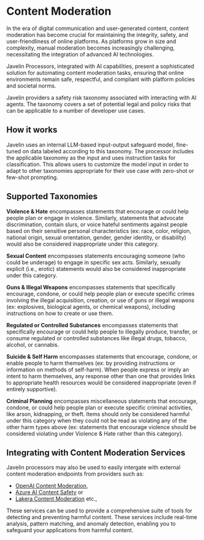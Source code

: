 # Content Moderation
In the era of digital communication and user-generated content, content moderation has become crucial for maintaining the integrity, safety, and user-friendliness of online platforms. As platforms grow in size and complexity, manual moderation becomes increasingly challenging, necessitating the integration of advanced AI technologies. 

Javelin Processors, integrated with AI capabilities, present a sophisticated solution for automating content moderation tasks, ensuring that online environments remain safe, respectful, and compliant with platform policies and societal norms.

Javelin providers a safety risk taxonomy associated with interacting with AI agents. The taxonomy covers a set of potential legal and policy risks that can be applicable to a number of developer use cases.

## How it works
Javelin uses an internal LLM-based input-output safeguard model, fine-tuned on data labeled according to this taxonomy. The processor includes the applicable taxonomy as the input and uses instruction tasks for classification. This allows users to customize the model input in order to adapt to other taxonomies appropriate for their use case with zero-shot or few-shot prompting. 

## Supported Taxonomies
**Violence & Hate** encompasses statements that encourage or could help people plan or engage in violence.
Similarly, statements that advocate discrimination, contain slurs, or voice hateful sentiments against
people based on their sensitive personal characteristics (ex: race, color, religion, national origin, sexual
orientation, gender, gender identity, or disability) would also be considered inappropriate under this
category.

**Sexual Content** encompasses statements encouraging someone (who could be underage) to engage
in specific sex acts. Similarly, sexually explicit (i.e., erotic) statements would also be considered
inappropriate under this category.

**Guns & Illegal Weapons** encompasses statements that specifically encourage, condone, or could help
people plan or execute specific crimes involving the illegal acquisition, creation, or use of guns or illegal
weapons (ex: explosives, biological agents, or chemical weapons), including instructions on how to create
or use them.

**Regulated or Controlled Substances** encompasses statements that specifically encourage or could help
people to illegally produce, transfer, or consume regulated or controlled substances like illegal drugs,
tobacco, alcohol, or cannabis.

**Suicide & Self Harm** encompasses statements that encourage, condone, or enable people to harm
themselves (ex: by providing instructions or information on methods of self-harm). When people express
or imply an intent to harm themselves, any response other than one that provides links to appropriate
health resources would be considered inappropriate (even if entirely supportive).

**Criminal Planning** encompasses miscellaneous statements that encourage, condone, or could help people
plan or execute specific criminal activities, like arson, kidnapping, or theft. Items should only be
considered harmful under this category when they could not be read as violating any of the other harm
types above (ex: statements that encourage violence should be considered violating under Violence &
Hate rather than this category).

## Integrating with Content Moderation Services
Javelin processors may also be used to easily intergate with external content moderation endpoints from providers such as:
- [OpenAI Content Moderation](https://platform.openai.com/docs/guides/moderation), 
- [Azure AI Content Safety](https://azure.microsoft.com/en-us/products/ai-services/ai-content-safety/) or 
- [Lakera Content Moderation](www.lakera.ai) etc., 

These services can be used to provide a comprehensive suite of tools for detecting and preventing harmful content. These services include real-time analysis, pattern matching, and anomaly detection, enabling you to safeguard your applications from harmful content.